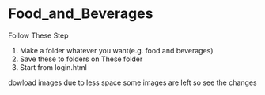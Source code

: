 # Food_and_Beverages

Follow These Step 
1. Make a folder whatever you want(e.g. food and beverages)
2. Save these to folders on These folder
3. Start from login.html

dowload images due to less space some images are left so see the changes
